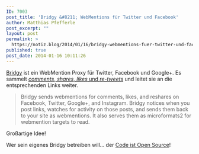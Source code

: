```yaml
---
ID: 7003
post_title: 'Bridgy &#8211; WebMentions für Twitter und Facebook'
author: Matthias Pfefferle
post_excerpt: ""
layout: post
permalink: >
  https://notiz.blog/2014/01/16/bridgy-webmentions-fuer-twitter-und-facebook/
published: true
post_date: 2014-01-16 10:11:26
---
```

<!-- wp:paragraph -->
<p><a href="https://www.brid.gy">Bridgy</a> ist ein WebMention Proxy für Twitter, Facebook und Google+. Es sammelt <a href="http://snarfed.org/2013-12-23_bridgy-now-with-likes-and-retweets"><em>comments</em>, <em>shares</em>, <em>likes</em> und <em>re-tweets</em></a> und leitet sie an die entsprechenden Links weiter.</p>
<!-- /wp:paragraph -->

<!-- wp:quote -->
<blockquote class="wp-block-quote">
	<p>Bridgy sends webmentions for comments, likes, and reshares on Facebook, Twitter, Google+, and Instagram. Bridgy notices when you post links, watches for activity on those posts, and sends them back to your site as webmentions. It also serves them as microformats2 for webmention targets to read.</p>
</blockquote>
<!-- /wp:quote -->

<!-- wp:paragraph -->
<p>Großartige Idee!</p>
<!-- /wp:paragraph -->

<!-- wp:paragraph -->
<p>Wer sein eigenes Bridgy betreiben will... der <a href="https://github.com/snarfed/bridgy">Code ist Open Source</a>!</p>
<!-- /wp:paragraph -->